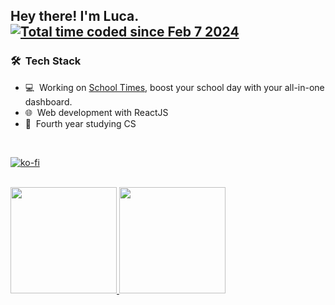 <h2> Hey there! I'm Luca.   <a href="https://wakatime.com/@018d849f-dec6-4519-8001-9879fc3b773b"><img src="https://wakatime.com/badge/user/018d849f-dec6-4519-8001-9879fc3b773b.svg?style=flat" alt="Total time coded since Feb 7 2024" /></a>
</h2> 


<h3> 🛠 &nbsp;Tech Stack</h3>

- 💻 &nbsp;Working on <a href="https://github.com/lucAmbr0/school-times">School Times</a>, boost your school day with your all-in-one dashboard.
- 🌐 &nbsp;Web development with ReactJS
- 📒 &nbsp;Fourth year studying CS

<br/>

[![ko-fi](https://ko-fi.com/img/githubbutton_sm.svg)](https://ko-fi.com/Y8Y71DD2GE)

<br/>
<a href="https://github.com/lucAmbr0">
  <img height="170em" src="https://github-readme-stats.vercel.app/api?username=lucAmbr0&size_weight=0&count_weight=1&rank_icon=github&hide=issues&border_color=96a2ae&border_radius=18&theme=tokyonight&show_icons=true" />
  <img height="170em" src="https://github-readme-stats.vercel.app/api/top-langs/?username=lucAmbr0&border_color=96a2ae&border_radius=18&theme=tokyonight&layout=compact" />
</a>

<br/>
